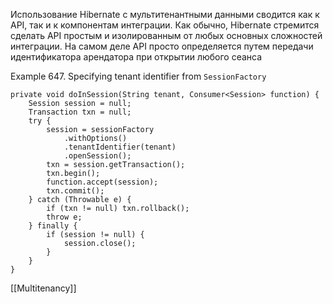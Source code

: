 Использование Hibernate с мультитенантными данными сводится как к API, так и к компонентам интеграции. Как обычно, Hibernate стремится сделать API простым и изолированным от любых основных сложностей интеграции. На самом деле API просто определяется путем передачи идентификатора арендатора при открытии любого сеанса

Example 647. Specifying tenant identifier from `SessionFactory`

```
private void doInSession(String tenant, Consumer<Session> function) {
    Session session = null;
    Transaction txn = null;
    try {
        session = sessionFactory
            .withOptions()
            .tenantIdentifier(tenant)
            .openSession();
        txn = session.getTransaction();
        txn.begin();
        function.accept(session);
        txn.commit();
    } catch (Throwable e) {
        if (txn != null) txn.rollback();
        throw e;
    } finally {
        if (session != null) {
            session.close();
        }
    }
}
```
[[Multitenancy]]